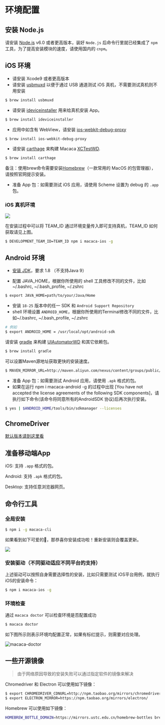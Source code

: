 # 环境配置

## 安装 Node.js

请安装 [Node.js](https://nodejs.org/) v6.0 或者更高版本，装好 `Node.js` 后命令行里就已经集成了 `npm` 工具，为了提高安装模块的速度，请使用国内的 `cnpm`。

## iOS 环境

- 请安装 Xcode9 或者更高版本
- 请安装 [usbmuxd](//github.com/libimobiledevice/usbmuxd) 以便于通过 USB 通道测试 iOS 真机，不需要测试真机则不用安装

```bash
$ brew install usbmuxd
```

- 请安装 [ideviceinstaller](//github.com/libimobiledevice/ideviceinstaller) 用来给真机安装 App。

```bash
$ brew install ideviceinstaller
```

- 应用中如含有 WebView，请安装 [ios-webkit-debug-proxy](//github.com/google/ios-webkit-debug-proxy)

```bash
$ brew install ios-webkit-debug-proxy
```

- 请安装 [carthage](//github.com/Carthage/Carthage) 来构建 Macaca [XCTestWD](//github.com/macacajs/XCTestWD).

```bash
$ brew install carthage
```

备注：使用brew命令需要安装[Homebrew](http://brew.sh/index_zh-cn.html)（一款常用的 MacOS 的包管理器），请按照官网提示安装。

* 准备 App 包：如需要测试 iOS 应用，请使用 Scheme 设置为 debug 的 `.app` 包。

### iOS 真机环境

![](http://wx1.sinaimg.cn/large/6d308bd9gy1fg7cnt9hf6j20t70h7782.jpg)

在安装过程中可以将 TEAM_ID 通过环境变量传入即可支持真机，TEAM_ID 如何获取请见上图。

```bash
$ DEVELOPMENT_TEAM_ID=TEAM_ID npm i macaca-ios -g
```

## Android 环境

- [安装 JDK](http://www.oracle.com/technetwork/java/javase/downloads/jdk8-downloads-2133151.html)，要求 1.8 （不支持Java 9）

- 配置 JAVA_HOME，根据你所使用的 shell 工具修改不同的文件，比如 ~/.bashrc, ~/.bash_profile, ~/.zshrc

```bash
$ export JAVA_HOME=path/to/your/Java/Home
```

- 安装 `18-25` 版本中的任一 SDK 和 `Android Support Repository`
- shell 环境设置 `ANDROID_HOME`，根据你所使用的Terminal修改不同的文件，比如~/.bashrc, ~/.bash_profile, ~/.zshrc

```bash
# 例如
$ export ANDROID_HOME = /usr/local/opt/android-sdk
```

请安装 [gradle](https://gradle.org) 来构建 [UIAutomatorWD](//github.com/macacajs/UIAutomatorWD) 和其它依赖包。

```bash
$ brew install gradle
```

可以设置Maven源地址获取更快的安装速度。

```bash
$ MAVEN_MIRROR_URL=http://maven.aliyun.com/nexus/content/groups/public/ npm i macaca-android -g
```

* 准备 App 包：如需要测试 Android 应用，请使用 `.apk` 格式的包。
* 如果在运行 npm i macaca-android -g 的过程中出现 [You have not accepted the license agreements of the following SDK components]，请执行如下命令(该命令将同意所有的AndroidSDK 协议)后再次执行安装。

```bash
$ yes | $ANDROID_HOME/tools/bin/sdkmanager --licenses
```

## ChromeDriver

[默认版本请到这里看](//github.com/macacajs/macaca-chromedriver/blob/master/README.md#default-version)

## 准备移动端App

iOS: 支持 `.app` 格式的包。

Android: 支持 `.apk` 格式的包。

Desktop: 支持任意浏览器网页。

## 命令行工具

### 全局安装

```bash
$ npm i -g macaca-cli
```

如果看到如下可爱的🐒，那恭喜你安装成功啦！重新安装则会覆盖更新。

![](http://ww4.sinaimg.cn/large/6d308bd9gw1faie2w55hnj20rs0ov4fu.jpg)

### 安装驱动（不同驱动适应不同平台的支持）

上述驱动可以按照自身需要选择性的安装，比如只需要测试 iOS平台用例，就执行iOS的安装命令：

```bash
$ npm i macaca-ios -g
```

### 环境检查

通过 `macaca doctor` 可以检查环境是否配置成功

```bash
$ macaca doctor
```

如下图所示则表示环境均配置正常，如果有标红提示，则需要对应处理。

![macaca-doctor](http://ww1.sinaimg.cn/large/6b65a607jw1fa3cqjexk2j21c20padqa.jpg)

## 一些开源镜像

> 由于网络原因导致的安装失败可以通过指定软件的镜像来解决

Chromedriver 和 Electron 可以使用如下镜像：

```bash
$ export CHROMEDRIVER_CDNURL=http://npm.taobao.org/mirrors/chromedriver/
$ export ELECTRON_MIRROR=https://npm.taobao.org/mirrors/electron/
```

Homebrew 可以使用如下镜像：

```bash
HOMEBREW_BOTTLE_DOMAIN=https://mirrors.ustc.edu.cn/homebrew-bottles brew install ios-webkit-debug-proxy
```
